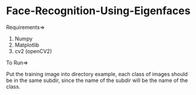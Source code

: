 # Face-Recognition-Using-Eigenfaces

Requirements=>

1) Numpy
2) Matplotlib
3) cv2 (openCV2)

To Run=>

Put the training image into directory example, each class of images should be in the same subdir, since the name of the subdir will be the name of the class.

